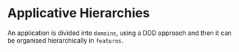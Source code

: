 # Applicative Hierarchies

An application is divided into `domains`, using a DDD approach and then it can be organised hierarchically in `features`.
